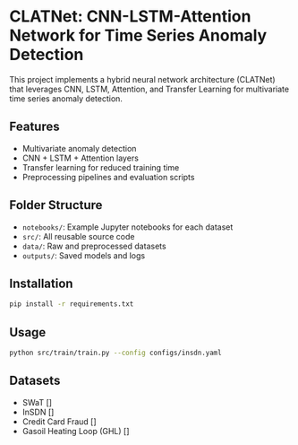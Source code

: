 # CLATNet: CNN-LSTM-Attention Network for Time Series Anomaly Detection

This project implements a hybrid neural network architecture (CLATNet) that leverages CNN, LSTM, Attention, and Transfer Learning for multivariate time series anomaly detection.

## Features
- Multivariate anomaly detection
- CNN + LSTM + Attention layers
- Transfer learning for reduced training time
- Preprocessing pipelines and evaluation scripts

## Folder Structure
- `notebooks/`: Example Jupyter notebooks for each dataset
- `src/`: All reusable source code
- `data/`: Raw and preprocessed datasets
- `outputs/`: Saved models and logs

## Installation
```bash
pip install -r requirements.txt
```

## Usage
```bash
python src/train/train.py --config configs/insdn.yaml
```

## Datasets
- SWaT []
- InSDN []
- Credit Card Fraud []
- Gasoil Heating Loop (GHL) []

